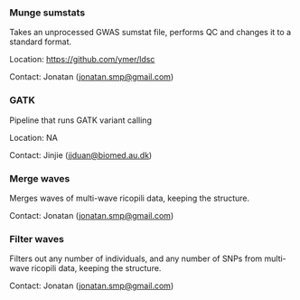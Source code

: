 ### Munge sumstats
Takes an unprocessed GWAS sumstat file, performs QC and changes it to a standard format.

Location: https://github.com/ymer/ldsc   

Contact: Jonatan (jonatan.smp@gmail.com)  


### GATK
Pipeline that runs GATK variant calling

Location: NA

Contact: Jinjie (jjduan@biomed.au.dk)

### Merge waves
Merges waves of multi-wave ricopili data, keeping the structure.

Contact: Jonatan (jonatan.smp@gmail.com) 

### Filter waves
Filters out any number of individuals, and any number of SNPs from multi-wave ricopili data, keeping the structure.

Contact: Jonatan (jonatan.smp@gmail.com) 
